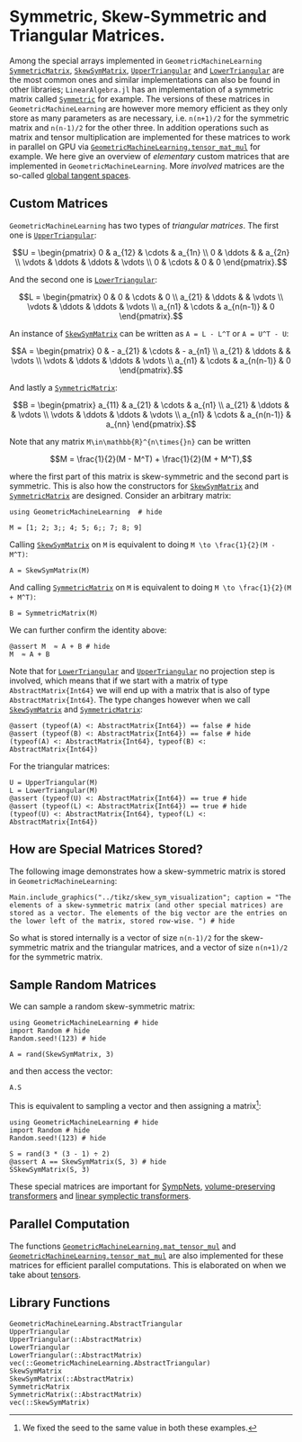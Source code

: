 # Symmetric, Skew-Symmetric and Triangular Matrices.

Among the special arrays implemented in `GeometricMachineLearning` [`SymmetricMatrix`](@ref), [`SkewSymMatrix`](@ref), [`UpperTriangular`](@ref) and [`LowerTriangular`](@ref) are the most common ones and similar implementations can also be found in other libraries; `LinearAlgebra.jl` has an implementation of a symmetric matrix called [`Symmetric`](https://docs.julialang.org/en/v1/stdlib/LinearAlgebra/#LinearAlgebra.Symmetric) for example. The versions of these matrices in `GeometricMachineLearning` are however more memory efficient as they only store as many parameters as are necessary, i.e. ``n(n+1)/2`` for the symmetric matrix and ``n(n-1)/2`` for the other three. In addition operations such as matrix and tensor multiplication are implemented for these matrices to work in parallel on GPU via [`GeometricMachineLearning.tensor_mat_mul`](@ref) for example. We here give an overview of *elementary* custom matrices that are implemented in `GeometricMachineLearning`. More *involved* matrices are the so-called [global tangent spaces](@ref "Global Tangent Spaces").

## Custom Matrices

`GeometricMachineLearning` has two types of *triangular matrices*. The first one is [`UpperTriangular`](@ref):

```math 
U = \begin{pmatrix}
     0 & a_{12} & \cdots & a_{1n}      \\
     0 & \ddots &        & a_{2n} \\
     \vdots & \ddots & \ddots & \vdots \\
     0 & \cdots & 0      & 0 
\end{pmatrix}.
```

And the second one is [`LowerTriangular`](@ref):

```math 
L = \begin{pmatrix}
     0 & 0 & \cdots & 0      \\
     a_{21} & \ddots &        & \vdots \\
     \vdots & \ddots & \ddots & \vdots \\
     a_{n1} & \cdots & a_{n(n-1)}      & 0 
\end{pmatrix}.
```

An instance of [`SkewSymMatrix`](@ref) can be written as ``A = L - L^T`` or ``A = U^T - U``:

```math 
A = \begin{pmatrix}
     0 & - a_{21} & \cdots & - a_{n1}     \\
     a_{21} & \ddots &        & \vdots \\
     \vdots & \ddots & \ddots & \vdots \\
     a_{n1} & \cdots & a_{n(n-1)}      & 0 
\end{pmatrix}.
```

And lastly a [`SymmetricMatrix`](@ref):

```math 
B = \begin{pmatrix}
     a_{11} & a_{21} & \cdots & a_{n1}      \\
     a_{21} & \ddots &        & \vdots \\
     \vdots & \ddots & \ddots & \vdots \\
     a_{n1} & \cdots & a_{n(n-1)}      & a_{nn}
\end{pmatrix}.
```

Note that any matrix ``M\in\mathbb{R}^{n\times{}n}`` can be written

```math
M = \frac{1}{2}(M - M^T) + \frac{1}{2}(M + M^T),
```
where the first part of this matrix is skew-symmetric and the second part is symmetric. This is also how the constructors for [`SkewSymMatrix`](@ref) and [`SymmetricMatrix`](@ref) are designed. Consider an arbitrary matrix:

```@example sym_skew_sym_example
using GeometricMachineLearning  # hide

M = [1; 2; 3;; 4; 5; 6;; 7; 8; 9]
```

Calling [`SkewSymMatrix`](@ref) on ``M`` is equivalent to doing ``M \to \frac{1}{2}(M - M^T)``:

```@example sym_skew_sym_example
A = SkewSymMatrix(M)
```

And calling [`SymmetricMatrix`](@ref) on ``M`` is equivalent to doing ``M \to \frac{1}{2}(M + M^T)``:

```@example sym_skew_sym_example
B = SymmetricMatrix(M)
```

We can further confirm the identity above:

```@example sym_skew_sym_example
@assert M  ≈ A + B # hide
M  ≈ A + B
```

Note that for [`LowerTriangular`](@ref) and [`UpperTriangular`](@ref) no projection step is involved, which means that if we start with a matrix of type `AbstractMatrix{Int64}` we will end up with a matrix that is also of type `AbstractMatrix{Int64}`. The type changes however when we call [`SkewSymMatrix`](@ref) and [`SymmetricMatrix`](@ref):

```@example sym_skew_sym_example
@assert (typeof(A) <: AbstractMatrix{Int64}) == false # hide
@assert (typeof(B) <: AbstractMatrix{Int64}) == false # hide
(typeof(A) <: AbstractMatrix{Int64}, typeof(B) <: AbstractMatrix{Int64})
```

For the triangular matrices:

```@example sym_skew_sym_example
U = UpperTriangular(M)
L = LowerTriangular(M)
@assert (typeof(U) <: AbstractMatrix{Int64}) == true # hide
@assert (typeof(L) <: AbstractMatrix{Int64}) == true # hide
(typeof(U) <: AbstractMatrix{Int64}, typeof(L) <: AbstractMatrix{Int64})
```

## How are Special Matrices Stored?

The following image demonstrates how a skew-symmetric matrix is stored in `GeometricMachineLearning`:

```@example 
Main.include_graphics("../tikz/skew_sym_visualization"; caption = "The elements of a skew-symmetric matrix (and other special matrices) are stored as a vector. The elements of the big vector are the entries on the lower left of the matrix, stored row-wise. ") # hide
```

So what is stored internally is a vector of size ``n(n-1)/2`` for the skew-symmetric matrix and the triangular matrices, and a vector of size ``n(n+1)/2`` for the symmetric matrix. 

## Sample Random Matrices

We can sample a random skew-symmetric matrix: 

```@example skew_sym
using GeometricMachineLearning # hide
import Random # hide
Random.seed!(123) # hide

A = rand(SkewSymMatrix, 3)
```

and then access the vector:

```@example skew_sym
A.S 
```

This is equivalent to sampling a vector and then assigning a matrix[^1]:

[^1]: We fixed the seed to the same value in both these examples.

```@example skew_sym
using GeometricMachineLearning # hide
import Random # hide
Random.seed!(123) # hide

S = rand(3 * (3 - 1) ÷ 2)
@assert A == SkewSymMatrix(S, 3) # hide
SSkewSymMatrix(S, 3)
```

These special matrices are important for [SympNets](@ref "SympNet Architecture"), [volume-preserving transformers](@ref "Volume-Preserving Transformer") and [linear symplectic transformers](@ref "Linear Symplectic Transformer").

## Parallel Computation

The functions [`GeometricMachineLearning.mat_tensor_mul`](@ref) and [`GeometricMachineLearning.tensor_mat_mul`](@ref) are also implemented for these matrices for efficient parallel computations. This is elaborated on when we take about [tensors](@ref "Tensors in `GeometricMachineLearning`").

## Library Functions

```@docs
GeometricMachineLearning.AbstractTriangular
UpperTriangular
UpperTriangular(::AbstractMatrix)
LowerTriangular
LowerTriangular(::AbstractMatrix)
vec(::GeometricMachineLearning.AbstractTriangular)
SkewSymMatrix
SkewSymMatrix(::AbstractMatrix)
SymmetricMatrix
SymmetricMatrix(::AbstractMatrix)
vec(::SkewSymMatrix)
```